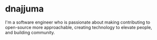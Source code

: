 # dnajjuma
I'm a software engineer who is passionate about making contributing to open-source more approachable, creating technology to elevate people, and building community.